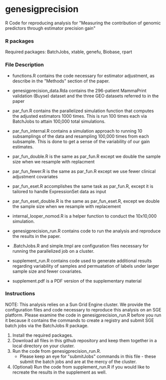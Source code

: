 # genesigprecision
R Code for reproducing analysis for "Measuring the contribution of genomic predictors through estimator precision gain"

### R packages
Required packages:
BatchJobs, xtable, genefu, Biobase, rpart

### File Description
* functions.R contains the code necessary for estimator adjustment, as describe in the "Methods" section of the paper.
* genesigprecision_data.Rda contains the 296-patient MammaPrint validation (Buyse) dataset and the three GEO datasets referred to in the paper
* par_fun.R contains the parallelized simulation function that computes the adjusted estimators 1000 times. This is run 100 times each via BatchJobs to attain 100,000 total simulations.
* par_fun_internal.R contains a simulation approach to running 10 subsamplings of the data and resampling 100,000 times from each subsample. This is done to get a sense of the variability of our gain estimates.
* par_fun_double.R is the same as par_fun.R except we double the sample size when we resample with replacment
* par_fun_fewer.R is the same as par_fun.R except we use fewer clinical adjustment covariates
* par_fun_eset.R accomplishes the same task as par_fun.R, except it is tailored to handle ExpressionSet data as input
* par_fun_eset_double.R is the same as par_fun_eset.R, except we double the sample size when we resample with replacement
* internal_looper_nomod.R is a helper function to conduct the 10x10,000 simulation.
* genesigprecision_run.R contains code to run the analysis and reproduce the results in the paper.
* .BatchJobs.R and simple.tmpl are configuration files necessary for running the parallelized job on a cluster.

* supplement_run.R contains code used to generate additional results regarding variability of samples and permuatation of labels under larger sample size and fewer covariates.
* supplement.pdf is a PDF version of the supplementary material

### Instructions

NOTE: This analysis relies on a Sun Grid Engine cluster. We provide the configuration files and code necessary to reproduce this analysis
on an SGE platform. Please examine the code in genesigprecision_run.R before you run it because it contains the commands to create a registry
and submit SGE batch jobs via the BatchJobs R package.

1. Install the required packages.
2. Download all files in this github repository and keep them together in a local directory on your cluster.
3. Run the code from genesigprecision_run.R.
	* Please keep an eye for "submitJobs" commands in this file - these submit the batch jobs and are at the mercy of the cluster.
4. (Optional) Run the code from supplement_run.R if you would like to recreate the results in the supplement as well.	
